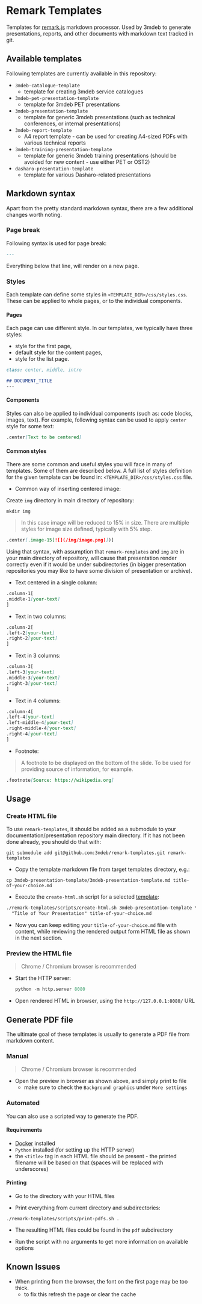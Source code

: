 # Remark Templates

Templates for [remark.js](https://remark.js.org/) markdown processor. Used by
3mdeb to generate presentations, reports, and other documents with markdown
text tracked in git.

## Available templates

Following templates are currently available in this repository:

* `3mdeb-catalogue-template`
    - template for creating 3mdeb service catalogues
* `3mdeb-pet-presentation-template`
    - template for 3mdeb PET presentations
* `3mdeb-presentation-template`
    - template for generic 3mdeb presentations (such as technical conferences,
    or internal presentations)
* `3mdeb-report-template`
    - A4 report template - can be used for creating A4-sized PDFs with various
    technical reports
* `3mdeb-training-presentation-template`
    - template for generic 3mdeb training presentations (should be avoided for
     new content - use either PET or OST2)
* `dasharo-presentation-template`
    - template for various Dasharo-related presentations

## Markdown syntax

Apart from the pretty standard markdown syntax, there are a few additional
changes worth noting.

### Page break

Following syntax is used for page break:

```md
---
```

Everything below that line, will render on a new page.

### Styles

Each template can define some styles in `<TEMPLATE_DIR>/css/styles.css`. These
can be applied to whole pages, or to the individual components.

#### Pages

Each page can use different style. In our templates, we typically have three
styles:

* style for the first page,
* default style for the content pages,
* style for the list page.

```md
class: center, middle, intro

## DOCUMENT_TITLE
---
```

#### Components

Styles can also be applied to individual components (such as: code blocks,
images, text). For example, following syntax can be used to apply `center`
style for some text:

```md
.center[Text to be centered]
```

#### Common styles

There are some common and useful styles you will face in many of templates.
Some of them are described below. A full list of styles definition for the
given template can be found in: `<TEMPLATE_DIR>/css/styles.css` file.

* Common way of inserting centered image:

Create `img` directory in main directory of repository:

```shell
mkdir img
```

> In this case image will be reduced to 15% in size. There are multiple styles
> for image size defined, typically with 5% step.

```md
.center[.image-15[![](/img/image.png)])]
```

Using that syntax, with assumption that `remark-remplates` and `img` are in
your main directory of repository, will cause that presentation render
correctly even if it would be under subdirectories (in bigger presentation
repositories you may like to have some division of presentation or archive).

* Text centered in a single column:

```md
.column-1[
.middle-1[your-text]
]
```

* Text in two columns:

```md
.column-2[
.left-2[your-text]
.right-2[your-text]
]
```

* Text in 3 columns:

```md
.column-3[
.left-3[your-text]
.middle-3[your-text]
.right-3[your-text]
]
```

* Text in 4 columns:

```md
.column-4[
.left-4[your-text]
.left-middle-4[your-text]
.right-middle-4[your-text]
.right-4[your-text]
]
```

* Footnote:

> A footnote to be displayed on the bottom of the slide. To be used for
> providing source of information, for example.

```md
.footnote[Source: https://wikipedia.org]
```

## Usage

### Create HTML file

To use `remark-templates`, it should be added as a submodule to your
documentation/presentation repository main directory. If it has not been done
already, you should do that with:

```shell
git submodule add git@github.com:3mdeb/remark-templates.git remark-templates
```

* Copy the template markdown file from target templates directory, e.g.:

```shell
cp 3mdeb-presentation-template/3mdeb-presentation-template.md title-of-your-choice.md
```

* Execute the `create-html.sh` script for a selected
  [template](#available-templates):

```md
./remark-templates/scripts/create-html.sh 3mdeb-presentation-template \
  "Title of Your Presentation" title-of-your-choice.md
```

* Now you can keep editing your `title-of-your-choice.md` file with content,
  while reviewing the rendered output form HTML file as shown in the next
  section.

### Preview the HTML file

> Chrome / Chromium browser is recommended

* Start the HTTP server:

  ```python
  python -m http.server 8080
  ```

* Open rendered HTML in browser, using the `http://127.0.0.1:8080/` URL

## Generate PDF file

The ultimate goal of these templates is usually to generate a PDF file from
markdown content.

### Manual

> Chrome / Chromium browser is recommended

* Open the preview in browser as shown above, and simply print to file
    - make sure to check the `Background graphics` under `More settings`

### Automated

You can also use a scripted way to generate the PDF.

#### Requirements

* [Docker](https://docs.docker.com/engine/install/ubuntu/) installed
* `Python` installed (for setting up the HTTP server)
* the `<title>` tag in each HTML file should be present - the printed filename
  will be based on that (spaces will be replaced with underscores)

#### Printing

* Go to the directory with your HTML files

* Print everything from current directory and subdirectories:

```shell
./remark-templates/scripts/print-pdfs.sh .
```

* The resulting HTML files could be found in the `pdf` subdirectory

* Run the script with no arguments to get more information on available options

## Known Issues

* When printing from the browser, the font on the first page may be too thick.
    - to fix this refresh the page or clear the cache
